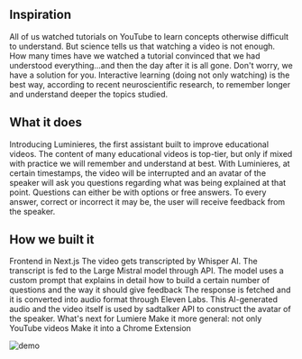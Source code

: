 ## Inspiration
All of us watched tutorials on YouTube to learn concepts otherwise difficult to understand. But science tells us that watching a video is not enough. How many times have we watched a tutorial convinced that we had understood everything...and then the day after it is all gone. Don't worry, we have a solution for you. Interactive learning (doing not only watching) is the best way, according to recent neuroscientific research, to remember longer and understand deeper the topics studied.

## What it does
Introducing Luminieres, the first assistant built to improve educational videos. The content of many educational videos is top-tier, but only if mixed with practice we will remember and understand at best. With Luminieres, at certain timestamps, the video will be interrupted and an avatar of the speaker will ask you questions regarding what was being explained at that point. Questions can either be with options or free answers. To every answer, correct or incorrect it may be, the user will receive feedback from the speaker.

## How we built it
Frontend in Next.js
The video gets transcripted by Whisper AI.
The transcript is fed to the Large Mistral model through API. The model uses a custom prompt that explains in detail how to build a certain number of questions and the way it should give feedback
The response is fetched and it is converted into audio format through Eleven Labs.
This AI-generated audio and the video itself is used by sadtalker API to construct the avatar of the speaker.
What's next for Lumiere
Make it more general: not only YouTube videos
Make it into a Chrome Extension



![demo](https://github.com/tsengtinghan/lumieres/assets/78808751/266269a9-ed1e-4f45-bf9c-56c973367371)

